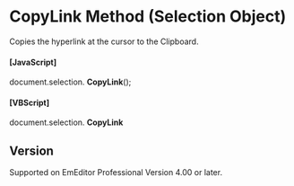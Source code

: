 # CopyLink Method (Selection Object)

Copies the hyperlink at the cursor to the Clipboard.

#### \[JavaScript\]

document.selection. **CopyLink**();

#### \[VBScript\]

document.selection. **CopyLink**

## Version

Supported on EmEditor Professional Version 4.00 or later.